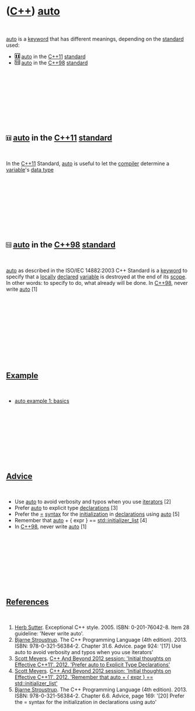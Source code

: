 
 

 

 

 

 

([C++](Cpp.md)) [auto](CppAuto.md)
====================================

 

[auto](CppAuto.md) is a [keyword](CppKeyword.md) that has different
meanings, depending on the [standard](CppStandard.md) used:

-   ![C++11](PicCpp11.png) [auto](CppAuto.md) in the [C++11](Cpp11.md)
    [standard](CppStandard.md)
-   ![C++98](PicCpp98.png) [auto](CppAuto.md) in the [C++98](Cpp98.md)
    [standard](CppStandard.md)

 

 

 

 

 

![C++11](PicCpp11.png) [auto](CppAuto.md) in the [C++11](Cpp11.md) [standard](CppStandard.md)
------------------------------------------------------------------------------------------------

 

In the [C++11](Cpp11.md) Standard, [auto](CppAuto.md) is useful to let
the [compiler](CppCompiler.md) determine a
[variable](CppVariable.md)'s [data type](CppDataType.md)

 

 

 

 

 

![C++98](PicCpp98.png) [auto](CppAuto.md) in the [C++98](Cpp98.md) [standard](CppStandard.md)
------------------------------------------------------------------------------------------------

 

[auto](CppAuto.md) as described in the ISO/IEC 14882:2003 C++ Standard
is a [keyword](CppKeyword.md) to specify that a [locally](CppLocal.md)
[declared](CppDeclaration.md) [variable](CppVariable.md) is destroyed
at the end of its [scope](CppScope.md). In other words: to specify to
do, what already will be done. In [C++98](Cpp98.md), never write
[auto](CppAuto.md) \[1\]

 

 

 

 

 

 

[Example](CppExample.md)
-------------------------

 

-   [auto example 1: basics](CppAutoExample1.md)

 

 

 

 

 

[Advice](CppAdvice.md)
-----------------------

 

-   Use [auto](CppAuto.md) to avoid verbosity and typos when you use
    [iterators](CppIterator.md) \[2\]
-   Prefer [auto](CppAuto.md) to explicit type
    [declarations](CppDeclaration.md) \[3\]
-   Prefer the [=](CppOperatorAssign.md) [syntax](CppSyntax.md) for
    the [initialization](CppListInitialization.md) in
    [declarations](CppDeclaration.md) using [auto](CppAuto.md) \[5\]
-   Remember that [auto](CppAuto.md) + { expr } ==
    [std::initializer\_list](CppStdInitializer_list.md) \[4\]
-   In [C++98](Cpp98.md), never write [auto](CppAuto.md) \[1\]

 

 

 

 

 

[References](CppReferences.md)
-------------------------------

 

1.  [Herb Sutter](CppHerbSutter.md). Exceptional C++ style. 2005.
    ISBN: 0-201-76042-8. Item 28 guideline: 'Never write auto'.
2.  [Bjarne Stroustrup](CppBjarneStroustrup.md). The C++ Programming
    Language (4th edition). 2013. ISBN: 978-0-321-56384-2. Chapter 31.6.
    Advice. page 924: '\[17\] Use auto to avoid verbosity and typos when
    you use iterators'
3.  [Scott Meyers](CppScottMeyers.md). [C++ And Beyond 2012 session:
    'Initial thoughts on Effective C++11'. 2012. 'Prefer auto to
    Explicit Type
    Declarations'](http://cppandbeyond.com/2012/04/16/session-topic-initial-thoughts-on-effective-c11)
4.  [Scott Meyers](CppScottMeyers.md). [C++ And Beyond 2012 session:
    'Initial thoughts on Effective C++11'. 2012. 'Remember that auto + {
    expr } ==
    std::initializer\_list'](http://cppandbeyond.com/2012/04/16/session-topic-initial-thoughts-on-effective-c11)
5.  [Bjarne Stroustrup](CppBjarneStroustrup.md). The C++ Programming
    Language (4th edition). 2013. ISBN: 978-0-321-56384-2. Chapter 6.6.
    Advice, page 169: '\[20\] Prefer the = syntax for the initialization
    in declarations using auto'

 

 

 

 

 

 

